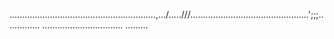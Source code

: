 ..........................................................,.../.....///...............................................';;;..............
................................
.........




